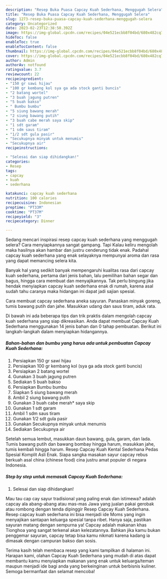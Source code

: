 ```yaml
---
description: "Resep Buka Puasa Capcay Kuah Sederhana, Menggugah Selera"
title: "Resep Buka Puasa Capcay Kuah Sederhana, Menggugah Selera"
slug: 1273-resep-buka-puasa-capcay-kuah-sederhana-menggugah-selera
category: Uncategorized
date: 2023-02-23T12:38:50.392Z
image: https://img-global.cpcdn.com/recipes/04e521ecbb8f04bd/680x482cq70/capcay-kuah-sederhana-foto-resep-utama.jpg
hideToc: false
enableToc: true
enableTocContent: false
thumbnail: https://img-global.cpcdn.com/recipes/04e521ecbb8f04bd/680x482cq70/capcay-kuah-sederhana-foto-resep-utama.jpg
cover: https://img-global.cpcdn.com/recipes/04e521ecbb8f04bd/680x482cq70/capcay-kuah-sederhana-foto-resep-utama.jpg
author: Admin
authorAv: notfound
ratingvalue: 3.7
reviewcount: 22
recipeingredient:
- "150 gr sawi hijau"
- "100 gr kembang kol sya ga ada stock ganti buncis"
- "2 batang wortel"
- "3 buah jagung putren"
- "5 buah bakso"
- " Bumbu bumbu"
- "5 siung bawang merah"
- "2 siung bawang putih"
- "3 buah cabe merah saya skip"
- "1 sdt garam"
- "1 sdm saus tiram"
- "1/2 sdt gula pasir"
- "Secukupnya minyak untuk menumis"
- "Secukupnya air"
recipeinstructions:

- "Selesai dan siap dihidangkan!"
categories:
- Resep
tags:
- capcay
- kuah
- sederhana

katakunci: capcay kuah sederhana 
nutrition: 100 calories
recipecuisine: Indonesian
preptime: "PT33M"
cooktime: "PT37M"
recipeyield: "3"
recipecategory: Dinner

---
```



Sedang mencari inspirasi resep capcay kuah sederhana yang menggugah selera? Cara menyiapkannya sangat gampang. Tapi Kalau keliru mengolah maka hasilnya akan hambar dan justru cenderung tidak enak. Padahal capcay kuah sederhana yang enak selayaknya mempunyai aroma dan rasa yang dapat memancing selera kita.


Banyak hal yang sedikit banyak mempengaruhi kualitas rasa dari capcay kuah sederhana, pertama dari jenis bahan, lalu pemilihan bahan segar dan bagus, hingga cara membuat dan menyajikannya. Tak perlu bingung jika hendak menyiapkan capcay kuah sederhana enak di rumah, karena asal sudah tahu caranya maka hidangan ini dapat jadi sajian spesial.

Cara membuat capcay sederhana aneka sayuran. Panaskan minyak goreng, tumis bawang putih dan jahe. Masukkan udang dan saus tiram, aduk rata.


Di bawah ini ada beberapa tips dan trik praktis dalam mengolah capcay kuah sederhana yang siap dikreasikan. Anda dapat membuat Capcay Kuah Sederhana menggunakan 14 jenis bahan dan 0 tahap pembuatan. Berikut ini langkah-langkah dalam menyiapkan hidangannya.

<!--inarticleads1-->

##### Bahan-bahan dan bumbu yang harus ada untuk pembuatan Capcay Kuah Sederhana:

1. Persiapkan 150 gr sawi hijau
1. Persiapkan 100 gr kembang kol (sya ga ada stock ganti buncis)
1. Persiapkan 2 batang wortel
1. Gunakan 3 buah jagung putren
1. Sediakan 5 buah bakso
1. Persiapkan  Bumbu bumbu
1. Siapkan 5 siung bawang merah
1. Ambil 2 siung bawang putih
1. Gunakan 3 buah cabe merah* saya skip
1. Gunakan 1 sdt garam
1. Ambil 1 sdm saus tiram
1. Gunakan 1/2 sdt gula pasir
1. Gunakan Secukupnya minyak untuk menumis
1. Sediakan Secukupnya air


Setelah semua lembut, masukkan daun bawang, gula, garam, dan lada. Tumis bawang putih dan bawang bombay hingga harum, masukkan jahe, tumis kembali hingga harum. Resep Capcay Kuah Kental Sederhana Pedas Spesial Komplit Asli Enak. Siapa sangka masakan sayur capcay rebus berkuah asal china (chinese food) cina justru amat populer di negara Indonesia. 

<!--inarticleads2-->

##### Step by step untuk memasak Capcay Kuah Sederhana:


1. Selesai dan siap dihidangkan!

Mau tau cap cay sayur tradisional yang paling enak dan istimewa? adalah capcay ala abang-abang atau mas-mas Jawa yang jualan pakai gerobak atau rombong dengan tenda dipinggir Resep Capcay Kuah Sederhana. Resep capcay kuah sederhana ini bisa menjadi ide Moms yang ingin menyajikan santapan keluarga spesial tanpa ribet. Hanya saja, pastikan sayuran matang dengan sempurna ya! Capcay adalah makanan khas Tionghoa yang sangat terkenal akan kelezatannya. Bahkan jika kamu bukan penggemar sayuran, capcay tetap bisa kamu nikmati karena kadang ia dimasak dengan campuran bakso dan sosis. 

Terima kasih telah membaca resep yang kami tampilkan di halaman ini. Harapan kami, olahan Capcay Kuah Sederhana yang mudah di atas dapat membantu kamu menyiapkan makanan yang enak untuk keluarga/teman maupun menjadi ide bagi anda yang berkeinginan untuk berbisnis kuliner. Semoga bermanfaat dan selamat mencoba!
